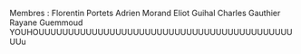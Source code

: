 Membres :
Florentin Portets
Adrien Morand
Eliot Guihal
Charles Gauthier
Rayane Guemmoud
YOUHOUUUUUUUUUUUUUUUUUUUUUUUUUUUUUUUUUUUUUUUUUUUUUu
